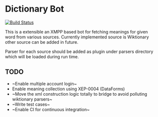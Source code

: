Dictionary Bot
==============

[![Build Status](https://travis-ci.org/copyninja/dictionary-bot.png)](https://travis-ci.org/copyninja/dictionary-bot)

This is a extensible an XMPP based bot for fetching meanings for given
word from various sources. Currently implemented source is Wiktionary
other source can be added in future.

Parser for each source should be added as plugin under parsers
directory which will be loaded during run time.

TODO
----
* ~Enable multiple account login~
* Enable meaning collection using XEP-0004 (DataForms)
* ~Move the xml construction logic totally to bridge to avoid polluting
   wiktionary parsers~
* ~Write test cases~
* ~Enable CI for continuous integration~
